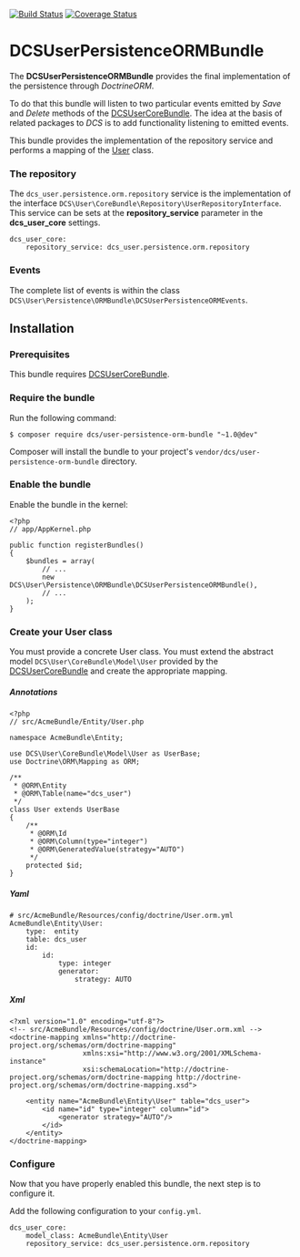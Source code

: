 [![Build Status](https://travis-ci.org/damianociarla/DCSUserPersistenceORMBundle.svg?branch=master)](https://travis-ci.org/damianociarla/DCSUserPersistenceORMBundle) 
[![Coverage Status](https://coveralls.io/repos/github/damianociarla/DCSUserPersistenceORMBundle/badge.svg?branch=master)](https://coveralls.io/github/damianociarla/DCSUserPersistenceORMBundle?branch=master)

# DCSUserPersistenceORMBundle

The **DCSUserPersistenceORMBundle** provides the final implementation of the persistence through *DoctrineORM*.

To do that this bundle will listen to two particular events emitted by *Save* and *Delete* methods of the [DCSUserCoreBundle](https://github.com/damianociarla/DCSUserCoreBundle). The idea at the basis of related packages to *DCS* is to add functionality listening to emitted events.

This bundle provides the implementation of the repository service and performs a mapping of the [User](https://github.com/damianociarla/DCSUserCoreBundle/blob/master/src/Model/User.php) class.

### The repository

The `dcs_user.persistence.orm.repository` service is the implementation of the interface `DCS\User\CoreBundle\Repository\UserRepositoryInterface`. This service can be sets at the **repository_service** parameter in the **dcs_user_core** settings.

    dcs_user_core:
        repository_service: dcs_user.persistence.orm.repository
	

### Events

The complete list of events is within the class `DCS\User\Persistence\ORMBundle\DCSUserPersistenceORMEvents`.

## Installation

### Prerequisites

This bundle requires [DCSUserCoreBundle](https://github.com/damianociarla/DCSUserCoreBundle).

### Require the bundle

Run the following command:

	$ composer require dcs/user-persistence-orm-bundle "~1.0@dev"

Composer will install the bundle to your project's `vendor/dcs/user-persistence-orm-bundle` directory.

### Enable the bundle

Enable the bundle in the kernel:

	<?php
	// app/AppKernel.php

	public function registerBundles()
	{
		$bundles = array(
			// ...
			new DCS\User\Persistence\ORMBundle\DCSUserPersistenceORMBundle(),
			// ...
		);
	}

### Create your User class

You must provide a concrete User class. You must extend the abstract model `DCS\User\CoreBundle\Model\User` provided by the [DCSUserCoreBundle](https://github.com/damianociarla/DCSUserCoreBundle) and create the appropriate mapping.

##### Annotations

    <?php
    // src/AcmeBundle/Entity/User.php

    namespace AcmeBundle\Entity;

    use DCS\User\CoreBundle\Model\User as UserBase;
    use Doctrine\ORM\Mapping as ORM;

    /**
     * @ORM\Entity
     * @ORM\Table(name="dcs_user")
     */
    class User extends UserBase
    {
        /**
         * @ORM\Id
         * @ORM\Column(type="integer")
         * @ORM\GeneratedValue(strategy="AUTO")
         */
        protected $id;
    }

##### Yaml

    # src/AcmeBundle/Resources/config/doctrine/User.orm.yml
	AcmeBundle\Entity\User:
	    type:  entity
	    table: dcs_user
	    id:
	        id:
	            type: integer
	            generator:
	                strategy: AUTO

##### Xml

	<?xml version="1.0" encoding="utf-8"?>
	<!-- src/AcmeBundle/Resources/config/doctrine/User.orm.xml -->
	<doctrine-mapping xmlns="http://doctrine-project.org/schemas/orm/doctrine-mapping"
	                  xmlns:xsi="http://www.w3.org/2001/XMLSchema-instance"
	                  xsi:schemaLocation="http://doctrine-project.org/schemas/orm/doctrine-mapping http://doctrine-project.org/schemas/orm/doctrine-mapping.xsd">
	
	    <entity name="AcmeBundle\Entity\User" table="dcs_user">
	        <id name="id" type="integer" column="id">
	            <generator strategy="AUTO"/>
	        </id>
	    </entity>
	</doctrine-mapping>

### Configure

Now that you have properly enabled this bundle, the next step is to configure it.

Add the following configuration to your `config.yml`.

	dcs_user_core:
        model_class: AcmeBundle\Entity\User
        repository_service: dcs_user.persistence.orm.repository
        

